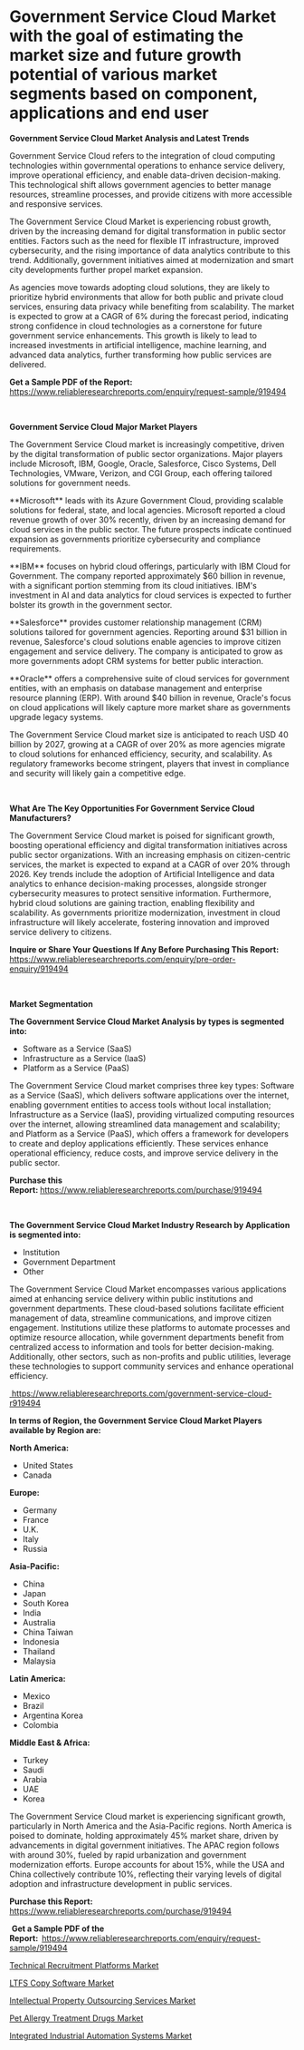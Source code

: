 <p><h1>Government Service Cloud Market with the goal of estimating the market size and future growth potential of various market segments based on component, applications and end user</h1></p><p><strong>Government Service Cloud Market Analysis and Latest Trends</strong></p>
<p><p>Government Service Cloud refers to the integration of cloud computing technologies within governmental operations to enhance service delivery, improve operational efficiency, and enable data-driven decision-making. This technological shift allows government agencies to better manage resources, streamline processes, and provide citizens with more accessible and responsive services.</p><p>The Government Service Cloud Market is experiencing robust growth, driven by the increasing demand for digital transformation in public sector entities. Factors such as the need for flexible IT infrastructure, improved cybersecurity, and the rising importance of data analytics contribute to this trend. Additionally, government initiatives aimed at modernization and smart city developments further propel market expansion.</p><p>As agencies move towards adopting cloud solutions, they are likely to prioritize hybrid environments that allow for both public and private cloud services, ensuring data privacy while benefiting from scalability. The market is expected to grow at a CAGR of 6% during the forecast period, indicating strong confidence in cloud technologies as a cornerstone for future government service enhancements. This growth is likely to lead to increased investments in artificial intelligence, machine learning, and advanced data analytics, further transforming how public services are delivered.</p></p>
<p><strong>Get a Sample PDF of the Report:&nbsp;</strong> <a href="https://www.reliableresearchreports.com/enquiry/request-sample/919494?utm_campaign=24&utm_medium=2&utm_source=Github&utm_content=ia&utm_term=07032025&utm_id=government-service-cloud">https://www.reliableresearchreports.com/enquiry/request-sample/919494</a></p>
<p>&nbsp;</p>
<p><strong>Government Service Cloud Major Market Players</strong></p>
<p><p>The Government Service Cloud market is increasingly competitive, driven by the digital transformation of public sector organizations. Major players include Microsoft, IBM, Google, Oracle, Salesforce, Cisco Systems, Dell Technologies, VMware, Verizon, and CGI Group, each offering tailored solutions for government needs.</p><p>**Microsoft** leads with its Azure Government Cloud, providing scalable solutions for federal, state, and local agencies. Microsoft reported a cloud revenue growth of over 30% recently, driven by an increasing demand for cloud services in the public sector. The future prospects indicate continued expansion as governments prioritize cybersecurity and compliance requirements.</p><p>**IBM** focuses on hybrid cloud offerings, particularly with IBM Cloud for Government. The company reported approximately $60 billion in revenue, with a significant portion stemming from its cloud initiatives. IBM's investment in AI and data analytics for cloud services is expected to further bolster its growth in the government sector.</p><p>**Salesforce** provides customer relationship management (CRM) solutions tailored for government agencies. Reporting around $31 billion in revenue, Salesforce's cloud solutions enable agencies to improve citizen engagement and service delivery. The company is anticipated to grow as more governments adopt CRM systems for better public interaction.</p><p>**Oracle** offers a comprehensive suite of cloud services for government entities, with an emphasis on database management and enterprise resource planning (ERP). With around $40 billion in revenue, Oracle's focus on cloud applications will likely capture more market share as governments upgrade legacy systems.</p><p>The Government Service Cloud market size is anticipated to reach USD 40 billion by 2027, growing at a CAGR of over 20% as more agencies migrate to cloud solutions for enhanced efficiency, security, and scalability. As regulatory frameworks become stringent, players that invest in compliance and security will likely gain a competitive edge.</p></p>
<p>&nbsp;</p>
<p><strong>What Are The Key Opportunities For Government Service Cloud Manufacturers?</strong></p>
<p><p>The Government Service Cloud market is poised for significant growth, boosting operational efficiency and digital transformation initiatives across public sector organizations. With an increasing emphasis on citizen-centric services, the market is expected to expand at a CAGR of over 20% through 2026. Key trends include the adoption of Artificial Intelligence and data analytics to enhance decision-making processes, alongside stronger cybersecurity measures to protect sensitive information. Furthermore, hybrid cloud solutions are gaining traction, enabling flexibility and scalability. As governments prioritize modernization, investment in cloud infrastructure will likely accelerate, fostering innovation and improved service delivery to citizens.</p></p>
<p><strong>Inquire or Share Your Questions If Any Before Purchasing This Report:</strong> <a href="https://www.reliableresearchreports.com/enquiry/pre-order-enquiry/919494?utm_campaign=24&utm_medium=2&utm_source=Github&utm_content=ia&utm_term=07032025&utm_id=government-service-cloud">https://www.reliableresearchreports.com/enquiry/pre-order-enquiry/919494</a></p>
<p>&nbsp;</p>
<p><strong>Market Segmentation</strong></p>
<p><strong>The Government Service Cloud Market Analysis by types is segmented into:</strong></p>
<p><ul><li>Software as a Service (SaaS)</li><li>Infrastructure as a Service (IaaS)</li><li>Platform as a Service (PaaS)</li></ul></p>
<p><p>The Government Service Cloud market comprises three key types: Software as a Service (SaaS), which delivers software applications over the internet, enabling government entities to access tools without local installation; Infrastructure as a Service (IaaS), providing virtualized computing resources over the internet, allowing streamlined data management and scalability; and Platform as a Service (PaaS), which offers a framework for developers to create and deploy applications efficiently. These services enhance operational efficiency, reduce costs, and improve service delivery in the public sector.</p></p>
<p><strong>Purchase this Report:&nbsp;</strong><a href="https://www.reliableresearchreports.com/purchase/919494?utm_campaign=24&utm_medium=2&utm_source=Github&utm_content=ia&utm_term=07032025&utm_id=government-service-cloud">https://www.reliableresearchreports.com/purchase/919494</a></p>
<p>&nbsp;</p>
<p><strong>The Government Service Cloud Market Industry Research by Application is segmented into:</strong></p>
<p><ul><li>Institution</li><li>Government Department</li><li>Other</li></ul></p>
<p><p>The Government Service Cloud Market encompasses various applications aimed at enhancing service delivery within public institutions and government departments. These cloud-based solutions facilitate efficient management of data, streamline communications, and improve citizen engagement. Institutions utilize these platforms to automate processes and optimize resource allocation, while government departments benefit from centralized access to information and tools for better decision-making. Additionally, other sectors, such as non-profits and public utilities, leverage these technologies to support community services and enhance operational efficiency.</p></p>
<p><a href="https://www.reliableresearchreports.com/government-service-cloud-r919494?utm_campaign=24&utm_medium=2&utm_source=Github&utm_content=ia&utm_term=07032025&utm_id=government-service-cloud">&nbsp;https://www.reliableresearchreports.com/government-service-cloud-r919494</a></p>
<p><strong>In terms of Region, the Government Service Cloud Market Players available by Region are:</strong></p>
<p>
    <p> <strong> North America: </strong>
        <ul>
            <li>United States</li>
            <li>Canada</li>
        </ul>
        </p> 
    <p> <strong> Europe: </strong>
        <ul>
            <li>Germany</li>
            <li>France</li>
            <li>U.K.</li>
            <li>Italy</li>
            <li>Russia</li>
        </ul>
        </p> 
    <p> <strong> Asia-Pacific: </strong>
        <ul>
            <li>China</li>
            <li>Japan</li>
            <li>South Korea</li>
            <li>India</li>
            <li>Australia</li>
            <li>China Taiwan</li>
            <li>Indonesia</li>
            <li>Thailand</li>
            <li>Malaysia</li>
        </ul>
        </p> 
    <p> <strong> Latin America: </strong>
        <ul>
            <li>Mexico</li>
            <li>Brazil</li>
            <li>Argentina Korea</li>
            <li>Colombia</li>
        </ul>
        </p> 
    <p> <strong> Middle East & Africa: </strong>
        <ul>
            <li>Turkey</li>
            <li>Saudi</li>
            <li>Arabia</li>
            <li>UAE</li>
            <li>Korea</li>
        </ul>
    </p>
    </p>
<p><p>The Government Service Cloud market is experiencing significant growth, particularly in North America and the Asia-Pacific regions. North America is poised to dominate, holding approximately 45% market share, driven by advancements in digital government initiatives. The APAC region follows with around 30%, fueled by rapid urbanization and government modernization efforts. Europe accounts for about 15%, while the USA and China collectively contribute 10%, reflecting their varying levels of digital adoption and infrastructure development in public services.</p></p>
<p><strong>Purchase this Report: </strong><a href="https://www.reliableresearchreports.com/purchase/919494?utm_campaign=24&utm_medium=2&utm_source=Github&utm_content=ia&utm_term=07032025&utm_id=government-service-cloud">https://www.reliableresearchreports.com/purchase/919494</a></p>
<p>&nbsp;<strong>Get a Sample PDF of the Report:&nbsp;&nbsp;</strong><a href="https://www.reliableresearchreports.com/enquiry/request-sample/919494?utm_campaign=24&utm_medium=2&utm_source=Github&utm_content=ia&utm_term=07032025&utm_id=government-service-cloud">https://www.reliableresearchreports.com/enquiry/request-sample/919494</a></p>
<p><strong></strong></p>
<p><p><a href="https://github.com/anggigpps/Market-Research-Report-List-1/blob/main/technical-recruitment-platforms-market.md?utm_campaign=24&utm_medium=2&utm_source=Github&utm_content=ia&utm_term=07032025&utm_id=government-service-cloud">Technical Recruitment Platforms Market</a></p><p><a href="https://github.com/oeungcolesh0/Market-Research-Report-List-1/blob/main/ltfs-copy-software-market.md?utm_campaign=24&utm_medium=2&utm_source=Github&utm_content=ia&utm_term=07032025&utm_id=government-service-cloud">LTFS Copy Software Market</a></p><p><a href="https://github.com/sharphadan/Market-Research-Report-List-1/blob/main/intellectual-property-outsourcing-services-market.md?utm_campaign=24&utm_medium=2&utm_source=Github&utm_content=ia&utm_term=07032025&utm_id=government-service-cloud">Intellectual Property Outsourcing Services Market</a></p><p><a href="https://github.com/saoneubeh8/Market-Research-Report-List-1/blob/main/pet-allergy-treatment-drugs-market.md?utm_campaign=24&utm_medium=2&utm_source=Github&utm_content=ia&utm_term=07032025&utm_id=government-service-cloud">Pet Allergy Treatment Drugs Market</a></p><p><a href="https://github.com/chaiszepkadk/Market-Research-Report-List-1/blob/main/integrated-industrial-automation-systems-market.md?utm_campaign=24&utm_medium=2&utm_source=Github&utm_content=ia&utm_term=07032025&utm_id=government-service-cloud">Integrated Industrial Automation Systems Market</a></p></p>